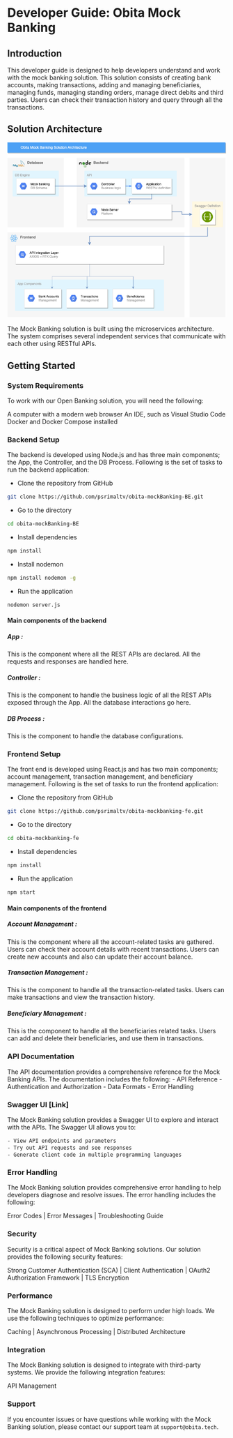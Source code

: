 # Developer Guide: Obita Mock Banking

## Introduction

This developer guide is designed to help developers understand and work with the mock banking solution. This solution consists of creating bank accounts, making transactions, adding and managing beneficiaries, managing funds, managing standing orders, manage direct debits and third parties. Users can check their transaction history and query through all the transactions.

## Solution Architecture

![solution architectur](solutionArchitecture.png)

The Mock Banking solution is built using the microservices architecture. The system comprises several independent services that communicate with each other using RESTful APIs.

## Getting Started

### System Requirements

To work with our Open Banking solution, you will need the following:

A computer with a modern web browser
An IDE, such as Visual Studio Code
Docker and Docker Compose installed

### Backend Setup

The backend is developed using Node.js and has three main components; the App, the Controller, and the DB Process. Following is the set of tasks to run the backend application:

- Clone the repository from GitHub

```bash
git clone https://github.com/psrimaltv/obita-mockBanking-BE.git
```

- Go to the directory

```bash
cd obita-mockBanking-BE
```

- Install dependencies

```bash
npm install
```

- Install nodemon

```bash
npm install nodemon -g
```

- Run the application

```bash
nodemon server.js
```

#### Main components of the backend

##### App :

This is the component where all the REST APIs are declared. All the requests and responses are handled here.

##### Controller :

This is the component to handle the business logic of all the REST APIs exposed through the App. All the database interactions go here.

##### DB Process :

This is the component to handle the database configurations.

### Frontend Setup

The front end is developed using React.js and has two main components; account management, transaction management, and beneficiary management. Following is the set of tasks to run the frontend application:

- Clone the repository from GitHub

```bash
git clone https://github.com/psrimaltv/obita-mockbanking-fe.git
```

- Go to the directory

```bash
cd obita-mockbanking-fe
```

- Install dependencies

```bash
npm install
```

- Run the application

```bash
npm start
```

#### Main components of the frontend

##### Account Management :

This is the component where all the account-related tasks are gathered. Users can check their account details with recent transactions. Users can create new accounts and also can update their account balance.

##### Transaction Management :

This is the component to handle all the transaction-related tasks. Users can make transactions and view the transaction history.

##### Beneficiary Management :

This is the component to handle all the beneficiaries related tasks. Users can add and delete their beneficiaries, and use them in transactions.

### API Documentation

The API documentation provides a comprehensive reference for the Mock Banking APIs. The documentation includes the following: - API Reference - Authentication and Authorization - Data Formats - Error Handling

### Swagger UI [Link]

The Mock Banking solution provides a Swagger UI to explore and interact with the APIs. The Swagger UI allows you to:

    - View API endpoints and parameters
    - Try out API requests and see responses
    - Generate client code in multiple programming languages

### Error Handling

The Mock Banking solution provides comprehensive error handling to help developers diagnose and resolve issues. The error handling includes the following:

Error Codes | Error Messages |
Troubleshooting Guide

### Security

Security is a critical aspect of Mock Banking solutions. Our solution provides the following security features:

Strong Customer Authentication (SCA) |
Client Authentication |
OAuth2 Authorization Framework |
TLS Encryption

### Performance

The Mock Banking solution is designed to perform under high loads. We use the following techniques to optimize performance:

Caching |
Asynchronous Processing |
Distributed Architecture

### Integration

The Mock Banking solution is designed to integrate with third-party systems. We provide the following integration features:

API Management

### Support

If you encounter issues or have questions while working with the Mock Banking solution, please contact our support team at `support@obita.tech`.
